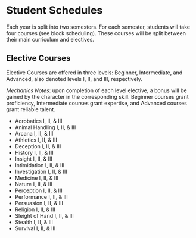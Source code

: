 # Student Schedules
Each year is split into two semesters. For each semester, students will take four courses (see block scheduling). These courses will be split between their main curriculum and electives. 

## Elective Courses
Elective Courses are offered in three levels: Beginner, Intermediate, and Advanced, also denoted levels I, II, and III, respectively. 

*Mechanics Notes*: upon completion of each level elective, a bonus will be gained by the character in the corresponding skill. Beginner courses grant proficiency, Intermediate courses grant expertise, and Advanced courses grant reliable talent. 

- Acrobatics I, II, & III
- Animal Handling I, II, & III
- Arcana I, II, & III
- Athletics I, II, & III
- Deception I, II, & III
- History I, II, & III
- Insight I, II, & III
- Intimidation I, II, & III
- Investigation I, II, & III
- Medicine I, II, & III
- Nature I, II, & III
- Perception I, II, & III
- Performance I, II, & III
- Persuasion I, II, & III
- Religion I, II, & III
- Sleight of Hand I, II, & III
- Stealth I, II, & III
- Survival I, II, & III